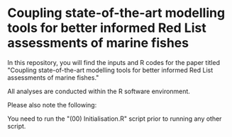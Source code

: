 # Coupling state-of-the-art modelling tools for better informed Red List assessments of marine fishes

In this repository, you will find the inputs and R codes for the paper titled "Coupling state-of-the-art modelling tools for better informed Red List assessments of marine fishes."

All analyses are conducted within the R software environment. 


Please also note the following:

You need to run the "(00) Initialisation.R" script prior to running any other script. 

